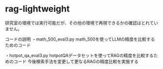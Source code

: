 # rag-lightweight

研究室の環境では実行可能だが、その他の環境で再現できるかの確認はとれていません。

コードの説明
・math_500_eval3.py
math_500を使ってLLMの精度を比較するためのコード

・hotpot_qa_eval3.py
hotpotQAデータセットを使ってRAGの精度を比較するためのコード
今後検索手法を変更して更なるRAGの精度比較を実施する